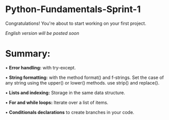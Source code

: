 # Python-Fundamentals-Sprint-1
Congratulations! You're about to start working on your first project. 

*English version will be posted soon*

# **Summary:**

•	**Error handling:** with try-except.

•	**String formatting:** with the method format() and f-strings. Set the case of any string using the upper() or lower() methods. use strip() and replace().

•	**Lists and indexing:** Storage in the same data structure.

•	**For and while loops:** Iterate over a list of items.

•	**Conditionals declarations** to create branches in your code.
